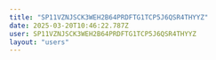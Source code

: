 ```yaml
---
title: "SP11VZNJSCK3WEH2B64PRDFTG1TCP5J6QSR4THYYZ"
date: 2025-03-20T10:46:22.787Z
user: SP11VZNJSCK3WEH2B64PRDFTG1TCP5J6QSR4THYYZ
layout: "users"
---
```

    